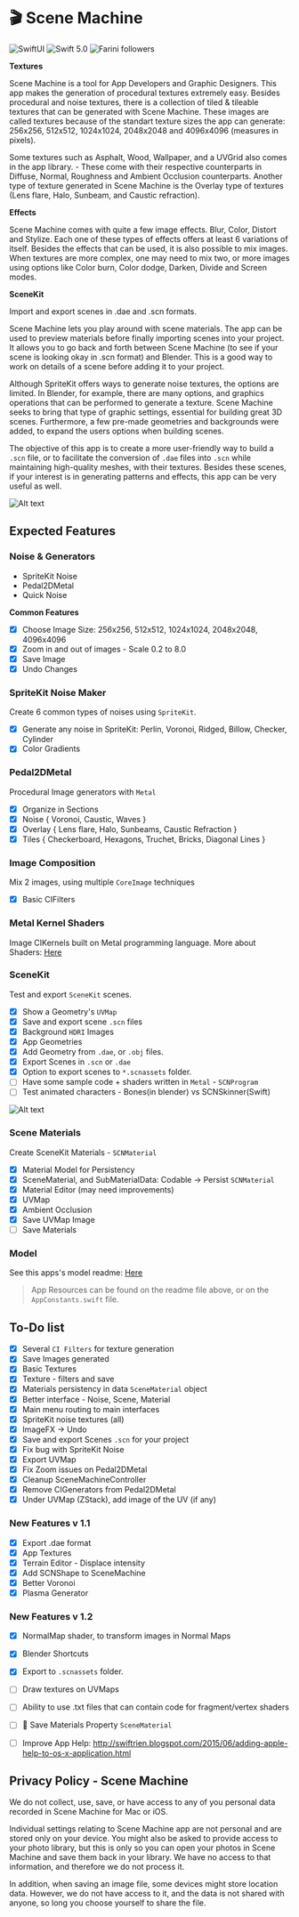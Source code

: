 # 🎬 Scene Machine
<p>
<img src="https://img.shields.io/badge/platforms-macOS_11.2_-orange.svg" alt="SwiftUI" />
<img src="https://img.shields.io/badge/Swift-5.1-orange.svg" alt="Swift 5.0" />
<img src="https://img.shields.io/github/followers/Farini?label=Follow" alt="Farini followers" />
</p>

**Textures**

Scene Machine is a tool for App Developers and Graphic Designers. This app makes the generation of procedural textures extremely easy. Besides procedural and noise textures, there is a collection of tiled & tileable textures that can be generated with Scene Machine. These images are called textures because of the standart texture sizes the app can generate: 256x256, 512x512, 1024x1024, 2048x2048 and 4096x4096 (measures in pixels).

Some textures such as Asphalt, Wood, Wallpaper, and a UVGrid also comes in the app library. - These come with their respective counterparts in Diffuse, Normal, Roughness and Ambient Occlusion counterparts. Another type of texture generated in Scene Machine is the Overlay type of textures (Lens flare, Halo, Sunbeam, and Caustic refraction).

**Effects**

Scene Machine comes with quite a few image effects. Blur, Color, Distort and Stylize. Each one of these types of effects offers at least 6 variations of itself.
Besides the effects that can be used, it is also possible to mix images. When textures are more complex, one may need to mix two, or more images using options like Color burn, Color dodge, Darken, Divide and Screen modes.

**SceneKit**

Import and export scenes in .dae and .scn formats. 

Scene Machine lets you play around with scene materials. The app can be used to preview materials before finally importing scenes into your project. It allows you to go back and forth between Scene Machine (to see if your scene is looking okay in .scn format) and Blender. This is a good way to work on details of a scene before adding it to your project.

Although SpriteKit offers ways to generate noise textures, the options are limited. In Blender, for example, there are many options, and graphics operations that can be performed to generate a texture. Scene Machine seeks to bring that type of graphic settings, essential for building great 3D scenes. Furthermore, a few pre-made geometries and backgrounds were added, to expand the users options when building scenes.

The objective of this app is to create a more user-friendly way to build a `.scn` file, or to facilitate the conversion of `.dae` files into `.scn` while maintaining high-quality meshes, with their textures. Besides these scenes, if your interest is in generating patterns and effects, this app can be very useful as well.

![Alt text](https://user-images.githubusercontent.com/5069713/115817657-40738a80-a3c9-11eb-8f5c-9c586c1ff0af.png)


## Expected Features

### Noise & Generators
- SpriteKit Noise
- Pedal2DMetal
- Quick Noise

**Common Features** 

- [X] Choose Image Size: 256x256, 512x512, 1024x1024, 2048x2048, 4096x4096
- [X] Zoom in and out of images - Scale 0.2 to 8.0
- [X] Save Image
- [X] Undo Changes

### SpriteKit Noise Maker
Create 6 common types of noises using `SpriteKit`.

- [X] Generate any noise in SpriteKit: Perlin, Voronoi, Ridged, Billow, Checker, Cylinder
- [X] Color Gradients

### Pedal2DMetal
Procedural Image generators with `Metal`

- [X] Organize in Sections
- [X] Noise { Voronoi, Caustic, Waves }
- [X] Overlay { Lens flare, Halo, Sunbeams, Caustic Refraction }
- [X] Tiles { Checkerboard, Hexagons, Truchet, Bricks, Diagonal Lines }

### Image Composition
Mix 2 images, using multiple `CoreImage` techniques

- [X] Basic CIFilters

### Metal Kernel Shaders
Image CIKernels built on Metal programming language.
More about Shaders: [Here](https://github.com/Farini/Scene-Machine/blob/main/Scene%20Machine/Shaders/ShadersReadme.md#about-shaders)

### SceneKit
Test and export `SceneKit` scenes.

- [X] Show a Geometry's `UVMap`
- [X] Save and export scene `.scn` files
- [X] Background `HDRI` Images
- [X] App Geometries
- [X] Add Geometry from `.dae`, or `.obj` files.
- [X] Export Scenes in `.scn` or `.dae`
- [X] Option to export scenes to `*.scnassets` folder.
- [ ] Have some sample code + shaders written in `Metal`  - `SCNProgram`
- [ ] Test animated characters - Bones(in blender) vs SCNSkinner(Swift)

![Alt text](https://user-images.githubusercontent.com/5069713/115817718-6731c100-a3c9-11eb-8f38-03e8f4298bc7.png)

### Scene Materials
Create SceneKit Materials - `SCNMaterial`

- [X] Material Model for Persistency
- [X] SceneMaterial, and SubMaterialData: Codable -> Persist `SCNMaterial`
- [X] Material Editor (may need improvements)
- [X] UVMap
- [X] Ambient Occlusion
- [X] Save UVMap Image
- [ ] Save Materials
    
### Model
See this apps's model readme: [Here](https://github.com/Farini/Scene-Machine/blob/main/Scene%20Machine/Model/ModelReadme.md#scene-machine-data-model)

> App Resources can be found on the readme file above, or on the `AppConstants.swift` file.


## To-Do list

- [X] Several `CI Filters` for texture generation
- [X] Save Images generated
- [X] Basic Textures
- [X] Texture - filters and save
- [X] Materials persistency in data `SceneMaterial` object
- [X] Better interface - Noise, Scene, Material
- [X] Main menu routing to main interfaces
- [X] SpriteKit noise textures (all)
- [X] ImageFX -> Undo
- [X] Save and export Scenes `.scn` for your project
- [X] Fix bug with SpriteKit Noise
- [X] Export UVMap
- [X] Fix Zoom issues on Pedal2DMetal
- [X] Cleanup SceneMachineController
- [X] Remove CIGenerators from Pedal2DMetal
- [X] Under UVMap (ZStack), add image of the UV (if any)

### New Features v 1.1
- [X] Export .dae format
- [X] App Textures
- [X] Terrain Editor - Displace intensity
- [X] Add SCNShape to SceneMachine
- [X] Better Voronoi
- [X] Plasma Generator

### New Features v 1.2
- [X] NormalMap shader, to transform images in Normal Maps
- [X] Blender Shortcuts
- [X] Export to `.scnassets` folder.

- [ ] Draw textures on UVMaps
- [ ] Ability to use .txt files that can contain code for fragment/vertex shaders
- [ ] 💾 Save Materials Property `SceneMaterial`
- [ ] Improve App Help: http://swiftrien.blogspot.com/2015/06/adding-apple-help-to-os-x-application.html


## Privacy Policy - Scene Machine

We do not collect, use, save, or have access to any of you personal data recorded in Scene Machine for Mac or iOS.

Individual settings relating to Scene Machine app are not personal and are stored only on your device. You might also be asked to provide access to your photo library, but this is only so you can open your photos in Scene Machine and save them back in your library. We have no access to that information, and therefore we do not process it.

In addition, when saving an image file, some devices might store location data. However, we do not have access to it, and the data is not shared with anyone, so long you choose yourself to share the file.
